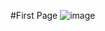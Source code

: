 #First Page
![image](https://github.com/victoriarailean/Pages_Task/assets/67733994/e5512a88-2875-49c2-a455-79b9688a30fc)
